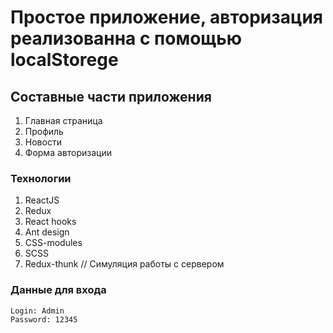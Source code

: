 # Простое приложение, авторизация реализованна с помощью localStorege

## Составные части приложения

1) Главная страница
2) Профиль
3) Новости
4) Форма авторизации

### Технологии

1) ReactJS
2) Redux
3) React hooks
4) Ant design
5) CSS-modules
6) SCSS
7) Redux-thunk // Симуляция работы с сервером

### Данные для входа

    Login: Admin
    Password: 12345
    